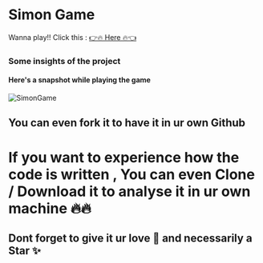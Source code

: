 # Simon Game

Wanna play!!  Click this : [👉🔥 Here 🔥👈](enjoysimongame.netlify.app)

### Some insights of the project

#### Here's a snapshot while playing the game 
![SimonGame](https://user-images.githubusercontent.com/64856348/99806523-2573c480-2b64-11eb-8d53-011613b1bc88.JPG)




## You can even fork it to have it in ur own Github
# If you want to experience how the code is written , You can even Clone / Download it to analyse it in ur own machine 🔥🔥

## Dont forget to give it ur love 💝 and necessarily a Star ✨
